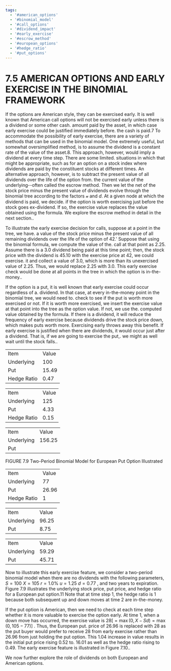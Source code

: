 ```yaml
---
tags:
  - '#american_options'
  - '#binomial_model'
  - '#call_options'
  - '#dividend_impact'
  - '#early_exercise'
  - '#escrow_method'
  - '#european_options'
  - '#hedge_ratio'
  - '#put_options'
---
```

# 7.5 AMERICAN OPTIONS AND EARLY EXERCISE IN THE BINOMIAL FRAMEWORK

If the options are American style, they can be exercised early. It is well known that American call options will not be exercised early unless there is a dividend or some other cash. amount paid by the asset, in which case early exercise could be justified immediately before. the cash is paid.7 To accommodate the possibility of early exercise, there are a variety of methods that can be used in the binomial model. One extremely useful, but somewhat oversimplified method, is to assume the dividend is a constant rate of the value of the asset.8. This approach, however, would imply a dividend at every time step. There are some limited. situations in which that might be appropriate, such as for an option on a stock index where dividends are paid by the constituent stocks at different times. An alternative approach, however, is to subtract the present value of all dividends over the life of the option from. the current value of the underlying--often called the escrow method. Then we let the net of the stock price minus the present value of dividends evolve through the binomial tree according to the factors $\boldsymbol{\mathscr{u}}$ and $d.$ At a given node at which the dividend is paid, we decide. if the option is worth exercising just before the stock goes ex-dividend. If so, the exercise value replaces the value obtained using the formula. We explore the escrow method in detail in the next section..

To illustrate the early exercise decision for calls, suppose at a point in the tree, we have. a value of the stock price minus the present value of all remaining dividends over the life of the option of 42.' Suppose that using the binomial formula, we compute the value of the. call at that point as 2.25. Assume there is a 3.0 dividend being paid at this time point; then, the stock price with the dividend is 45.10 with the exercise price at 42, we could exercise. it and collect a value of 3.0, which is more than its unexercised value of 2.25. Thus, we would replace 2.25 with 3.0. This early exercise check would be done at all points in the tree in which the option is in-the-money..

If the option is a put, it is well known that early exercise could occur regardless of a. dividend. In that case, at every in-the-money point in the binomial tree, we would need to. check to see if the put is worth more exercised or not. If it is worth more exercised, we insert the exercise value at that point into the tree as the option value. If not, we use the. computed value obtained by the formula. If there is a dividend, it will reduce the frequency of early exercise because dividends drive the stock price down, which makes puts worth more. Exercising early throws away this benefit. If early exercise is justified when there are dividends, it would occur just after a dividend. That is, if we are going to exercise the put,. we might as well wait until the stock falls..

<html><body><table><tr><td>Item</td><td>Value</td></tr><tr><td>Underlying</td><td>100</td></tr><tr><td>Put</td><td>15.49</td></tr><tr><td>Hedge Ratio</td><td>0.47</td></tr></table></body></html>

<html><body><table><tr><td>Item</td><td>Value</td></tr><tr><td>Underlying</td><td>125</td></tr><tr><td>Put</td><td>4.33</td></tr><tr><td>Hedge Ratio</td><td>0.15</td></tr></table></body></html>

<html><body><table><tr><td>Item</td><td>Value</td></tr><tr><td>Underlying</td><td>156.25</td></tr><tr><td>Put</td><td></td></tr></table></body></html>

FIGURE 7.9 Two-Period Binomial Model for European Put Option Illustrated


<html><body><table><tr><td>Item</td><td>Value</td></tr><tr><td>Underlying</td><td>77</td></tr><tr><td>Put</td><td>26.96</td></tr><tr><td>Hedge Ratio</td><td>1</td></tr></table></body></html>

<html><body><table><tr><td>Item</td><td>Value</td></tr><tr><td>Underlying</td><td>96.25</td></tr><tr><td>Put</td><td>8.75</td></tr></table></body></html>

<html><body><table><tr><td>Item</td><td>Value</td></tr><tr><td>Underlying</td><td>59.29</td></tr><tr><td>Put</td><td>45.71</td></tr></table></body></html>

Now to illustrate this early exercise feature, we consider a two-period binomial model when there are no dividends with the following parameters, $S=100$ $X=105$ $r=1.0\%$ $u=1.25$ $d=0.77$ , and two years to expiration. Figure 7.9 illustrates the underlying stock price, put price, and hedge ratio for a European put option.11 Note that at time step 1, the hedge ratio is 1 because both subsequent up and down moves at time 2 are in-the-money.

If the put option is American, then we need to check at each time step whether it is more valuable to exercise the option early. At time 1, when a down move has occurred, the exercise value is $28[=\operatorname*{max}(0,X-S d)=\operatorname*{max}(0,105-77)]$ . Thus, the European put. price of 26.96 is replaced with 28 as the put buyer would prefer to receive 28 from early exercise rather than 26.96 from just holding the put option. This 1.04 increase in value results in the initial put price rising 0.52 to. $16.01$ as well as the hedge ratio rising to 0.49. The early exercise feature is illustrated in Figure 7.10..

We now further explore the role of dividends on both European and American options.
